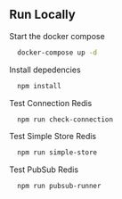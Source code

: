 
## Run Locally

Start the docker compose

```bash
  docker-compose up -d
```

Install depedencies

```bash
  npm install
```

Test Connection Redis

```bash
  npm run check-connection
```

Test Simple Store Redis

```bash
  npm run simple-store
```

Test PubSub Redis

```bash
  npm run pubsub-runner
```

